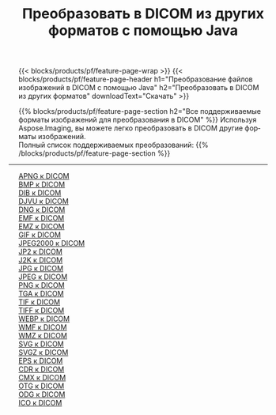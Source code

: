 ﻿---
title: Преобразовать в DICOM из других форматов с помощью Java 
weight: 3920
url: /ru/java/conversion/to/dicom 
lang: ru
langdirlevel: 2
locales: zh-hans,ja,it,ru,de,es,fr,nl,id,lt,pl,pt,vi,tr,ko,zh-hant,ar,hi,th,sv,cs,uk,he
description: Используя Aspose.Imaging, вы можете легко конвертировать в DICOM из других форматов.
---

{{< blocks/products/pf/feature-page-wrap >}}
{{< blocks/products/pf/feature-page-header h1="Преобразование файлов изображений в DICOM с помощью Java" h2="Преобразовать в DICOM из других форматов" downloadText="Скачать" >}}


{{% blocks/products/pf/feature-page-section  h2="Все поддерживаемые форматы изображений для преобразования в DICOM" %}}
Используя Aspose.Imaging, вы можете легко преобразовать в DICOM другие форматы изображений.
<br/>
Полный список поддерживаемых преобразований:
{{% /blocks/products/pf/feature-page-section %}}
<div class="container-fluid productfamilypage bg-gray">
    <div class="convertypes bg-gray agp-content section">
        <div class="container">
		<hr style="margin-left:-20px;"/>
		<div class="row other-converters">
		    <div class='col-md-2 other-converter remove-lp remove-rp'><a href="/imaging/ru/java/conversion/apng-to-dicom" >APNG к DICOM</a></div>
<div class='col-md-2 other-converter remove-lp remove-rp'><a href="/imaging/ru/java/conversion/bmp-to-dicom" >BMP к DICOM</a></div>
<div class='col-md-2 other-converter remove-lp remove-rp'><a href="/imaging/ru/java/conversion/dib-to-dicom" >DIB к DICOM</a></div>
<div class='col-md-2 other-converter remove-lp remove-rp'><a href="/imaging/ru/java/conversion/djvu-to-dicom" >DJVU к DICOM</a></div>
<div class='col-md-2 other-converter remove-lp remove-rp'><a href="/imaging/ru/java/conversion/dng-to-dicom" >DNG к DICOM</a></div>
<div class='col-md-2 other-converter remove-lp remove-rp'><a href="/imaging/ru/java/conversion/emf-to-dicom" >EMF к DICOM</a></div>
<div class='col-md-2 other-converter remove-lp remove-rp'><a href="/imaging/ru/java/conversion/emz-to-dicom" >EMZ к DICOM</a></div>
<div class='col-md-2 other-converter remove-lp remove-rp'><a href="/imaging/ru/java/conversion/gif-to-dicom" >GIF к DICOM</a></div>
<div class='col-md-2 other-converter remove-lp remove-rp'><a href="/imaging/ru/java/conversion/jpeg2000-to-dicom" >JPEG2000 к DICOM</a></div>
<div class='col-md-2 other-converter remove-lp remove-rp'><a href="/imaging/ru/java/conversion/jp2-to-dicom" >JP2 к DICOM</a></div>
<div class='col-md-2 other-converter remove-lp remove-rp'><a href="/imaging/ru/java/conversion/j2k-to-dicom" >J2K к DICOM</a></div>
<div class='col-md-2 other-converter remove-lp remove-rp'><a href="/imaging/ru/java/conversion/jpg-to-dicom" >JPG к DICOM</a></div>
<div class='col-md-2 other-converter remove-lp remove-rp'><a href="/imaging/ru/java/conversion/jpeg-to-dicom" >JPEG к DICOM</a></div>
<div class='col-md-2 other-converter remove-lp remove-rp'><a href="/imaging/ru/java/conversion/png-to-dicom" >PNG к DICOM</a></div>
<div class='col-md-2 other-converter remove-lp remove-rp'><a href="/imaging/ru/java/conversion/tga-to-dicom" >TGA к DICOM</a></div>
<div class='col-md-2 other-converter remove-lp remove-rp'><a href="/imaging/ru/java/conversion/tif-to-dicom" >TIF к DICOM</a></div>
<div class='col-md-2 other-converter remove-lp remove-rp'><a href="/imaging/ru/java/conversion/tiff-to-dicom" >TIFF к DICOM</a></div>
<div class='col-md-2 other-converter remove-lp remove-rp'><a href="/imaging/ru/java/conversion/webp-to-dicom" >WEBP к DICOM</a></div>
<div class='col-md-2 other-converter remove-lp remove-rp'><a href="/imaging/ru/java/conversion/wmf-to-dicom" >WMF к DICOM</a></div>
<div class='col-md-2 other-converter remove-lp remove-rp'><a href="/imaging/ru/java/conversion/wmz-to-dicom" >WMZ к DICOM</a></div>
<div class='col-md-2 other-converter remove-lp remove-rp'><a href="/imaging/ru/java/conversion/svg-to-dicom" >SVG к DICOM</a></div>
<div class='col-md-2 other-converter remove-lp remove-rp'><a href="/imaging/ru/java/conversion/svgz-to-dicom" >SVGZ к DICOM</a></div>
<div class='col-md-2 other-converter remove-lp remove-rp'><a href="/imaging/ru/java/conversion/eps-to-dicom" >EPS к DICOM</a></div>
<div class='col-md-2 other-converter remove-lp remove-rp'><a href="/imaging/ru/java/conversion/cdr-to-dicom" >CDR к DICOM</a></div>
<div class='col-md-2 other-converter remove-lp remove-rp'><a href="/imaging/ru/java/conversion/cmx-to-dicom" >CMX к DICOM</a></div>
<div class='col-md-2 other-converter remove-lp remove-rp'><a href="/imaging/ru/java/conversion/otg-to-dicom" >OTG к DICOM</a></div>
<div class='col-md-2 other-converter remove-lp remove-rp'><a href="/imaging/ru/java/conversion/odg-to-dicom" >ODG к DICOM</a></div>
<div class='col-md-2 other-converter remove-lp remove-rp'><a href="/imaging/ru/java/conversion/ico-to-dicom" >ICO к DICOM</a></div>
                </div>
        </div>
    </div>
</div>
<br/>

